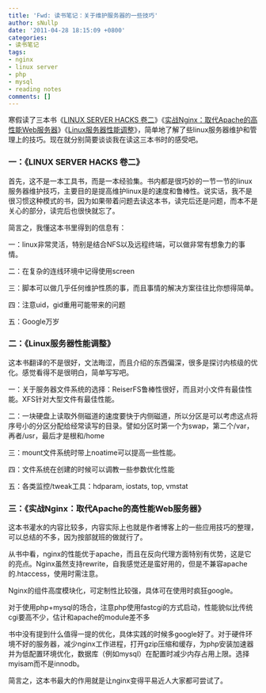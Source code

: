 ```yaml
---
title: 'Fwd: 读书笔记：关于维护服务器的一些技巧'
author: sNullp
date: '2011-04-28 18:15:09 +0800'
categories:
- 读书笔记
tags:
- nginx
- linux server
- php
- mysql
- reading notes
comments: []
---
```

寒假读了三本书《[LINUX SERVER HACKS 卷二](http://book.douban.com/subject/2006913/)》《[实战Nginx：取代Apache的高性能Web服务器](http://book.douban.com/subject/4251875/)》《[Linux服务器性能调整](http://book.douban.com/subject/4027746/)》，简单地了解了些linux服务器维护和管理上的技巧。现在就分别简要谈谈我在读这三本书时的感受吧。

### 一：《LINUX SERVER HACKS 卷二》

首先，这不是一本工具书，而是一本经验集。书内都是很巧妙的一节一节的linux服务器维护技巧，主要目的是提高维护linux是的速度和鲁棒性。说实话，我不是很习惯这种模式的书，因为如果带着问题去读这本书，读完后还是问题，而本不是关心的部分，读完后也很快就忘了。

简言之，我懂这本书里得到的信息有：

一：linux非常灵活，特别是结合NFS以及远程终端，可以做非常有想象力的事情。

二：在复杂的连线环境中记得使用screen

三：脚本可以做几乎任何维护性质的事，而且事情的解决方案往往比你想得简单。

四：注意uid，gid重用可能带来的问题

五：Google万岁

### 二：《Linux服务器性能调整》

这本书翻译的不是很好，文法晦涩，而且介绍的东西偏深，很多是探讨内核级的优化。感觉看得不是很明白，简单写写吧。

一：关于服务器文件系统的选择：ReiserFS鲁棒性很好，而且对小文件有最佳性能。XFS针对大型文件有最佳性能。

二：一块硬盘上读取外侧磁道的速度要快于内侧磁道，所以分区是可以考虑这点将序号小的分区分配给经常读写的目录。譬如分区时第一个为swap，第二个/var，再者/usr，最后才是根和/home

三：mount文件系统时带上noatime可以提高一些性能。

四：文件系统在创建的时候可以调教一些参数优化性能

五：各类监控/tweak工具：hdparam, iostats, top, vmstat

### 三：《实战Nginx：取代Apache的高性能Web服务器》

这本书灌水的内容比较多，内容实际上也就是作者博客上的一些应用技巧的整理，可以总结的不多，因为按部就班的做就行了。

从书中看，nginx的性能优于apache，而且在反向代理方面特别有优势，这是它的亮点。Nginx虽然支持rewrite，自我感觉还是蛮好用的，但是不兼容apache的.htaccess，使用时需注意。

Nginx的组件高度模块化，可定制性比较强，具体可在使用时疯狂google。

对于使用php+mysql的场合，注意php使用fastcgi的方式启动，性能貌似比传统cgi要高不少，估计和apache的module差不多

书中没有提到什么值得一提的优化，具体实践的时候多google好了。对于硬件环境不好的服务器，减少nginx工作进程，打开gzip压缩和缓存，为php安装加速器并为低配置环境优化，数据库（例如mysql）在配置时减少内存占用上限。选择myisam而不是innodb。

简言之，这本书最大的作用就是让nginx变得平易近人大家都可尝试了。

